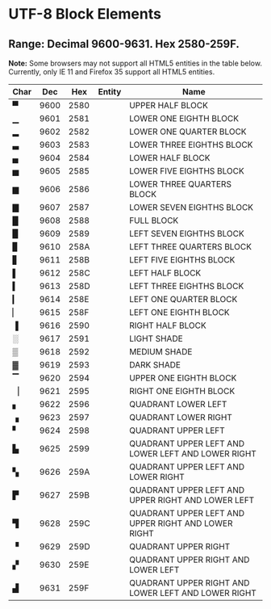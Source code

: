 # UTF-8 Block Elements

## Range: Decimal 9600-9631. Hex 2580-259F.

**Note:** Some browsers may not support all HTML5 entities in the table below.
Currently, only IE 11 and Firefox 35 support all HTML5 entities.

Char | Dec  | Hex  | Entity | Name
---- | ---- | ---- | ------ | ----
▀    | 9600 | 2580 |        | UPPER HALF BLOCK
▁   | 9601 | 2581 |        | LOWER ONE EIGHTH BLOCK
▂   | 9602 | 2582 |        | LOWER ONE QUARTER BLOCK
▃   | 9603 | 2583 |        | LOWER THREE EIGHTHS BLOCK
▄    | 9604 | 2584 |        | LOWER HALF BLOCK
▅   | 9605 | 2585 |        | LOWER FIVE EIGHTHS BLOCK
▆   | 9606 | 2586 |        | LOWER THREE QUARTERS BLOCK
▇   | 9607 | 2587 |        | LOWER SEVEN EIGHTHS BLOCK
█    | 9608 | 2588 |        | FULL BLOCK
▉   | 9609 | 2589 |        | LEFT SEVEN EIGHTHS BLOCK
▊   | 9610 | 258A |        | LEFT THREE QUARTERS BLOCK
▋   | 9611 | 258B |        | LEFT FIVE EIGHTHS BLOCK
▌    | 9612 | 258C |        | LEFT HALF BLOCK
▍   | 9613 | 258D |        | LEFT THREE EIGHTHS BLOCK
▎   | 9614 | 258E |        | LEFT ONE QUARTER BLOCK
▏   | 9615 | 258F |        | LEFT ONE EIGHTH BLOCK
▐    | 9616 | 2590 |        | RIGHT HALF BLOCK
░    | 9617 | 2591 |        | LIGHT SHADE
▒    | 9618 | 2592 |        | MEDIUM SHADE
▓    | 9619 | 2593 |        | DARK SHADE
▔   | 9620 | 2594 |        | UPPER ONE EIGHTH BLOCK
▕   | 9621 | 2595 |        | RIGHT ONE EIGHTH BLOCK
▖    | 9622 | 2596 |        | QUADRANT LOWER LEFT
▗    | 9623 | 2597 |        | QUADRANT LOWER RIGHT
▘    | 9624 | 2598 |        | QUADRANT UPPER LEFT
▙    | 9625 | 2599 |        | QUADRANT UPPER LEFT AND LOWER LEFT AND LOWER RIGHT
▚    | 9626 | 259A |        | QUADRANT UPPER LEFT AND LOWER RIGHT
▛    | 9627 | 259B |        | QUADRANT UPPER LEFT AND UPPER RIGHT AND LOWER LEFT
▜    | 9628 | 259C |        | QUADRANT UPPER LEFT AND UPPER RIGHT AND LOWER RIGHT
▝    | 9629 | 259D |        | QUADRANT UPPER RIGHT
▞    | 9630 | 259E |        | QUADRANT UPPER RIGHT AND LOWER LEFT
▟    | 9631 | 259F |        | QUADRANT UPPER RIGHT AND LOWER LEFT AND LOWER RIGHT
